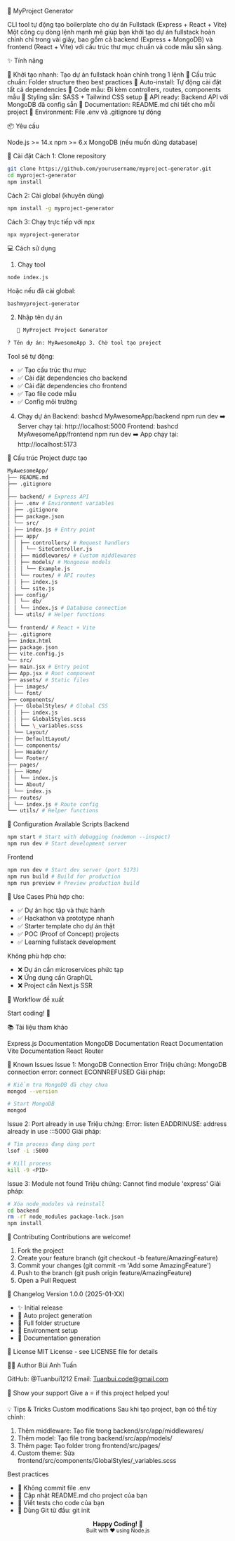 🚀 MyProject Generator

CLI tool tự động tạo boilerplate cho dự án Fullstack (Express + React + Vite)
Một công cụ dòng lệnh mạnh mẽ giúp bạn khởi tạo dự án fullstack hoàn chỉnh chỉ trong vài giây, bao gồm cả backend (Express + MongoDB) và frontend (React + Vite) với cấu trúc thư mục chuẩn và code mẫu sẵn sàng.

✨ Tính năng

🎯 Khởi tạo nhanh: Tạo dự án fullstack hoàn chỉnh trong 1 lệnh
📁 Cấu trúc chuẩn: Folder structure theo best practices
🔧 Auto-install: Tự động cài đặt tất cả dependencies
📝 Code mẫu: Đi kèm controllers, routes, components mẫu
🎨 Styling sẵn: SASS + Tailwind CSS setup
🔌 API ready: Backend API với MongoDB đã config sẵn
📖 Documentation: README.md chi tiết cho mỗi project
🔐 Environment: File .env và .gitignore tự động

📦 Yêu cầu

Node.js >= 14.x
npm >= 6.x
MongoDB (nếu muốn dùng database)

🚀 Cài đặt
Cách 1: Clone repository

```bash
git clone https://github.com/yourusername/myproject-generator.git
cd myproject-generator
npm install
```

Cách 2: Cài global (khuyên dùng)

```bash
npm install -g myproject-generator
```

Cách 3: Chạy trực tiếp với npx

```bash
npx myproject-generator
```

💻 Cách sử dụng

1. Chạy tool

```bash
node index.js
```

Hoặc nếu đã cài global:

```bash
bashmyproject-generator
```

2. Nhập tên dự án

```bash
   🚀 MyProject Project Generator

? Tên dự án: MyAwesomeApp 3. Chờ tool tạo project
```

Tool sẽ tự động:

- ✅ Tạo cấu trúc thư mục
- ✅ Cài đặt dependencies cho backend
- ✅ Cài đặt dependencies cho frontend
- ✅ Tạo file code mẫu
- ✅ Config môi trường

4. Chạy dự án
   Backend:
   bashcd MyAwesomeApp/backend
   npm run dev
   ➡️ Server chạy tại: http://localhost:5000
   Frontend:
   bashcd MyAwesomeApp/frontend
   npm run dev
   ➡️ App chạy tại: http://localhost:5173

📁 Cấu trúc Project được tạo

```bash
MyAwesomeApp/
├── README.md
├── .gitignore
│
├── backend/ # Express API
│ ├── .env # Environment variables
│ ├── .gitignore
│ ├── package.json
│ └── src/
│ ├── index.js # Entry point
│ ├── app/
│ │ ├── controllers/ # Request handlers
│ │ │ └── SiteController.js
│ │ ├── middlewares/ # Custom middlewares
│ │ ├── models/ # Mongoose models
│ │ │ └── Example.js
│ │ └── routes/ # API routes
│ │ ├── index.js
│ │ └── site.js
│ ├── config/
│ │ └── db/
│ │ └── index.js # Database connection
│ └── utils/ # Helper functions
│
└── frontend/ # React + Vite
├── .gitignore
├── index.html
├── package.json
├── vite.config.js
└── src/
├── main.jsx # Entry point
├── App.jsx # Root component
├── assets/ # Static files
│ ├── images/
│ └── font/
├── components/
│ ├── GlobalStyles/ # Global CSS
│ │ ├── index.js
│ │ ├── GlobalStyles.scss
│ │ └── \_variables.scss
│ └── Layout/
│ ├── DefaultLayout/
│ └── components/
│ ├── Header/
│ └── Footer/
├── pages/
│ ├── Home/
│ │ └── index.js
│ └── About/
│ └── index.js
├── routes/
│ └── index.js # Route config
└── utils/ # Helper functions

```

🔧 Configuration
Available Scripts
Backend

```bash
npm start # Start with debugging (nodemon --inspect)
npm run dev # Start development server
```

Frontend

```bash
npm run dev # Start dev server (port 5173)
npm run build # Build for production
npm run preview # Preview production build
```

🎯 Use Cases
Phù hợp cho:

- ✅ Dự án học tập và thực hành
- ✅ Hackathon và prototype nhanh
- ✅ Starter template cho dự án thật
- ✅ POC (Proof of Concept) projects
- ✅ Learning fullstack development

Không phù hợp cho:

- ❌ Dự án cần microservices phức tạp
- ❌ Ứng dụng cần GraphQL
- ❌ Project cần Next.js SSR

🔄 Workflow đề xuất

Start coding! 🎉

📚 Tài liệu tham khảo

Express.js Documentation
MongoDB Documentation
React Documentation
Vite Documentation
React Router

🐛 Known Issues
Issue 1: MongoDB Connection Error
Triệu chứng: MongoDB connection error: connect ECONNREFUSED
Giải pháp:

```bash
# Kiểm tra MongoDB đã chạy chưa
mongod --version

# Start MongoDB
mongod
```

Issue 2: Port already in use
Triệu chứng: Error: listen EADDRINUSE: address already in use :::5000
Giải pháp:

```bash
# Tìm process đang dùng port
lsof -i :5000

# Kill process
kill -9 <PID>
```

Issue 3: Module not found
Triệu chứng: Cannot find module 'express'
Giải pháp:

```bash
# Xóa node_modules và reinstall
cd backend
rm -rf node_modules package-lock.json
npm install
```

🤝 Contributing
Contributions are welcome!

1. Fork the project
2. Create your feature branch (git checkout -b feature/AmazingFeature)
3. Commit your changes (git commit -m 'Add some AmazingFeature')
4. Push to the branch (git push origin feature/AmazingFeature)
5. Open a Pull Request

📝 Changelog
Version 1.0.0 (2025-01-XX)

- ✨ Initial release
- 🎯 Auto project generation
- 📁 Full folder structure
- 🔧 Environment setup
- 📖 Documentation generation

📄 License
MIT License - see LICENSE file for details

👨‍💻 Author
Bùi Anh Tuấn

GitHub: @Tuanbui1212
Email: Tuanbui.code@gmail.com

🌟 Show your support
Give a ⭐️ if this project helped you!

💡 Tips & Tricks
Custom modifications
Sau khi tạo project, bạn có thể tùy chỉnh:

1. Thêm middleware: Tạo file trong backend/src/app/middlewares/
2. Thêm model: Tạo file trong backend/src/app/models/
3. Thêm page: Tạo folder trong frontend/src/pages/
4. Custom theme: Sửa frontend/src/components/GlobalStyles/\_variables.scss

Best practices

- 🔐 Không commit file .env
- 📝 Cập nhật README.md cho project của bạn
- 🧪 Viết tests cho code của bạn
- 🔄 Dùng Git từ đầu: git init

<div align="center">
  <strong>Happy Coding! 🚀</strong>
  <br />
  <sub>Built with ❤️ using Node.js</sub>
</div>
